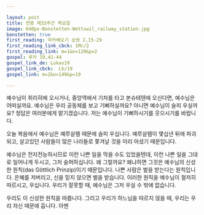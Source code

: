 ```yaml
---

layout: post
title: 연중 제33주간 목요일
image: 640px-Bonstetten-Wettswil_railway_station.jpg
bonstetten: true
first_reading: 마카베오기 상권 2,15-29
first_reading_link_cbck: 1Mc/2
first_reading_link: m=1&n=120&p=2 
gospel: 루카 19,41-44
gospel_link_de: Lukas19
gospel_link_cbck:  Lk/19
gospel_link: m=2&n=149&p=19

---
```

 
예수님이 취리히에 오시거나, 중앙역에서 기차를 타고 본슈테텐에 오신다면, 예수님은 어떠실까요. 예수님은 우리 공동체를 보고 기뻐하실까요? 아니면 예수님이 슬피 우실까요? 정답은 여러분에게 맡기겠습니다. 저는 예수님이 기뻐하시기를 웃으시기를 바랍니다.

오늘 복음에서 예수님은 예루살렘 때문에 슬피 우십니다. 예루살렘이 몇십년 뒤에 파괴되고, 살고있던 사람들이 많은 나라들로 쫓겨날 것을 미리 아셨기 때문입니다.

예수님은 전지전능하시므로 이런 나쁜 일을 막을 수도 있었을텐데, 이런 나쁜 일을 그대로 일어나게 두시고, 그저 슬퍼하십니다. 왜 그럴까요? 왜냐하면 그것은 예수님의 신성한 원칙(das Göttlich Prinzip)이기 때문입니다. 나쁜 사람은 벌을 받는다는 원칙입니다. 은혜를 저버리고, 신을 믿지 않으면 벌을 받습니다. 이러한 원칙을 예수님이 철저히 따르시고, 우십니다. 우리가 잘못할 때, 예수님은 그저 우실 수 밖에 없습니다.

우리도 이 신성한 원칙을 따릅니다. 그리고 우리가 하느님을 따르지 않을 때, 우리는 우리 자신 때문에 웁니다. 아멘
